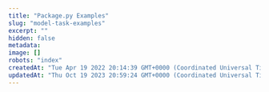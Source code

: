 ```yaml
---
title: "Package.py Examples"
slug: "model-task-examples"
excerpt: ""
hidden: false
metadata: 
image: []
robots: "index"
createdAt: "Tue Apr 19 2022 20:14:39 GMT+0000 (Coordinated Universal Time)"
updatedAt: "Thu Oct 19 2023 20:59:24 GMT+0000 (Coordinated Universal Time)"
---
```

